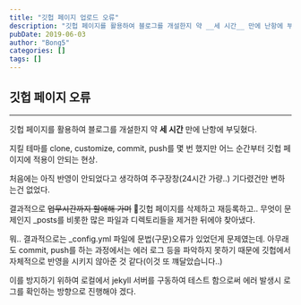 ```yaml
---
title: "깃헙 페이지 업로드 오류"
description: "깃헙 페이지를 활용하여 블로그를 개설한지 약 __세 시간__ 만에 난항에 부딪혔다."
pubDate: 2019-06-03
author: "Bong5"
categories: []
tags: []
---
```



## 깃헙 페이지 오류
---
깃헙 페이지를 활용하여 블로그를 개설한지 약 __세 시간__ 만에 난항에 부딪혔다.

지킬 테마를 clone, customize, commit, push를 몇 번 했지만 어느 순간부터 깃헙 페이지에 적용이 안되는 현상.

처음에는 아직 반영이 안되었다고 생각하여 주구장창(24시간 가량..) 기다렸건만 변하는건 없었다.

결과적으로 <s>업무시간까지 할애해 가며</s> 깃헙 페이지를 삭제하고 재등록하고.. 무엇이 문제인지 _posts를 비롯한 많은 파일과 디렉토리들을 제거한 뒤에야 찾아냈다.

뭐.. 결과적으로는 _config.yml 파일에 문법(구문)오류가 있었던게 문제였는데. 아무래도 commit, push를 하는 과정에서는
에러 로그 등을 파악하지 못하기 때문에 깃헙에서 자체적으로 반영을 시키지 않아준 것 같다(이것 또 꺠달았습니다..)

이를 방지하기 위하여 로컬에서 jekyll 서버를 구동하여 테스트 함으로써 에러 발생시 로그를 확인하는 방향으로 진행해야 겠다.
